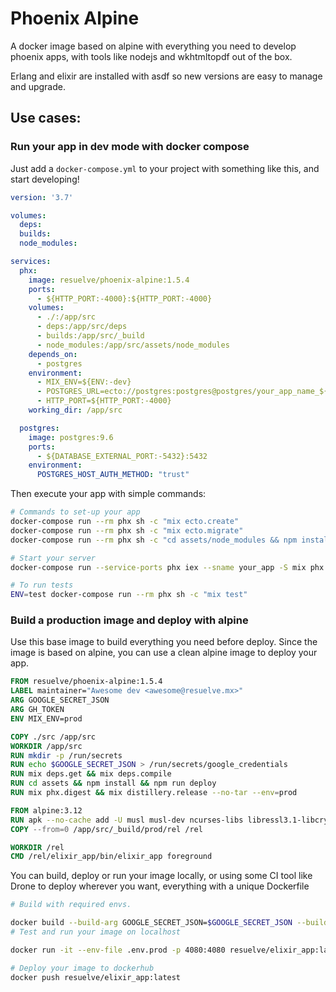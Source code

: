 # Phoenix Alpine

A docker image based on alpine with everything you need to develop phoenix apps, with tools like nodejs and wkhtmltopdf out of the box.

Erlang and elixir are installed with asdf so new versions are easy to manage and upgrade.

## Use cases:

### Run your app in dev mode with docker compose
Just add a `docker-compose.yml` to your project with something like this, and start developing!

```yaml
version: '3.7'

volumes:
  deps:
  builds:
  node_modules:

services:
  phx:
    image: resuelve/phoenix-alpine:1.5.4
    ports:
      - ${HTTP_PORT:-4000}:${HTTP_PORT:-4000}
    volumes:
      - ./:/app/src
      - deps:/app/src/deps
      - builds:/app/src/_build
      - node_modules:/app/src/assets/node_modules
    depends_on:
      - postgres
    environment:
      - MIX_ENV=${ENV:-dev}
      - POSTGRES_URL=ecto://postgres:postgres@postgres/your_app_name_${ENV:-dev}
      - HTTP_PORT=${HTTP_PORT:-4000}
    working_dir: /app/src

  postgres:
    image: postgres:9.6
    ports:
      - ${DATABASE_EXTERNAL_PORT:-5432}:5432
    environment:
      POSTGRES_HOST_AUTH_METHOD: "trust"
```

Then execute your app with simple commands:

```bash
# Commands to set-up your app
docker-compose run --rm phx sh -c "mix ecto.create"
docker-compose run --rm phx sh -c "mix ecto.migrate"
docker-compose run --rm phx sh -c "cd assets/node_modules && npm install"

# Start your server
docker-compose run --service-ports phx iex --sname your_app -S mix phx.server

# To run tests
ENV=test docker-compose run --rm phx sh -c "mix test"
```

### Build a production image and deploy with alpine
Use this base image to build everything you need before deploy. Since the image is based on alpine, you can use a clean alpine image to deploy your app.

```dockerfile
FROM resuelve/phoenix-alpine:1.5.4
LABEL maintainer="Awesome dev <awesome@resuelve.mx>"
ARG GOOGLE_SECRET_JSON
ARG GH_TOKEN
ENV MIX_ENV=prod

COPY ./src /app/src
WORKDIR /app/src
RUN mkdir -p /run/secrets
RUN echo $GOOGLE_SECRET_JSON > /run/secrets/google_credentials
RUN mix deps.get && mix deps.compile
RUN cd assets && npm install && npm run deploy
RUN mix phx.digest && mix distillery.release --no-tar --env=prod

FROM alpine:3.12
RUN apk --no-cache add -U musl musl-dev ncurses-libs libressl3.1-libcrypto bash
COPY --from=0 /app/src/_build/prod/rel /rel

WORKDIR /rel
CMD /rel/elixir_app/bin/elixir_app foreground
```
You can build, deploy or run your image locally, or using some CI tool like Drone to deploy wherever you want, everything with a unique Dockerfile

```bash
# Build with required envs.

docker build --build-arg GOOGLE_SECRET_JSON=$GOOGLE_SECRET_JSON --build-arg GH_TOKEN=${GH_TOKEN} --tag resuelve/elixir_app:latest .
# Test and run your image on localhost

docker run -it --env-file .env.prod -p 4080:4080 resuelve/elixir_app:latest

# Deploy your image to dockerhub
docker push resuelve/elixir_app:latest
```